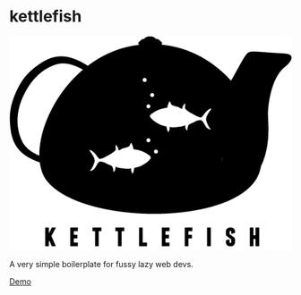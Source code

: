 # kettlefish

![Kettlefish Logo](./src/lib/kettlefish.png)

A very simple boilerplate for fussy lazy web devs.

[Demo](http://htmlpreview.github.io/?https://github.com/paulbrzeski/kettlefish/blob/master/index.html)